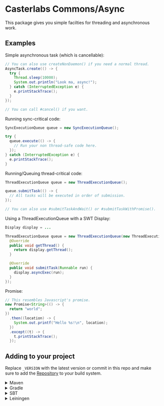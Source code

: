 # Casterlabs Commons/Async

This package gives you simple facilties for threading and asynchronous work.

## Examples

Simple asynchronous task (which is cancellable):

```java
// You can also use createNonDaemon() if you need a normal thread.
AsyncTask.create(() -> {
  try {
    Thread.sleep(10000);
    System.out.println("Look ma, async!");
  } catch (InterruptedException e) {
    e.printStackTrace();
  }
});

// You can call #cancel() if you want.
```

Running sync-critical code:

```java
SyncExecutionQueue queue = new SyncExecutionQueue();

try {
  queue.execute(() -> {
    // Run your non thread-safe code here.
  });
} catch (InterruptedException e) {
  e.printStackTrace();
}
```

Running/Queuing thread-critical code:

```java
ThreadExecutionQueue queue = new ThreadExecutionQueue();

queue.submitTask(() -> {
  // All tasks will be executed in order of submission.
});

// You can also use #submitTaskAndWait() or #submitTaskWithPromise().
```

Using a ThreadExecutionQueue with a SWT Display:

```java
Display display = ...

ThreadExecutionQueue queue = new ThreadExecutionQueue(new ThreadExecutionQueue.Impl() {
  @Override
  public void getThread() {
    return display.getThread();
  }

  @Override
  public void submitTask(Runnable run) {
    display.asyncExec(run);
  }
});
```

Promise:

```java
// This resembles Javascript's promise.
new Promise<String>(() -> {
  return "world";
})
  .then((location) -> {
    System.out.printf("Hello %s!\n", location);
  })
  .except((t) -> {
    t.printStackTrace();
  });
```

## Adding to your project

Replace `_VERSION` with the latest version or commit in this repo and make sure to add the [Repository](https://github.com/Casterlabs/Commons#Repository) to your build system.

<details>
  <summary>Maven</summary>
  
  ```xml
    <dependency>
        <groupId>co.casterlabs.Commons</groupId>
        <artifactId>Async</artifactId>
        <version>_VERSION</version>
    </dependency>
  ```
</details>

<details>
  <summary>Gradle</summary>
  
  ```gradle
	dependencies {
        implementation 'co.casterlabs:Commons.Async:_VERSION'
	}
  ```
</details>

<details>
  <summary>SBT</summary>
  
  ```
libraryDependencies += "co.casterlabs.Commons" % "Async" % "_VERSION"
  ```
</details>

<details>
  <summary>Leiningen</summary>
  
  ```
:dependencies [[co.casterlabs.Commons/Async "_VERSION"]]	
  ```
</details>
